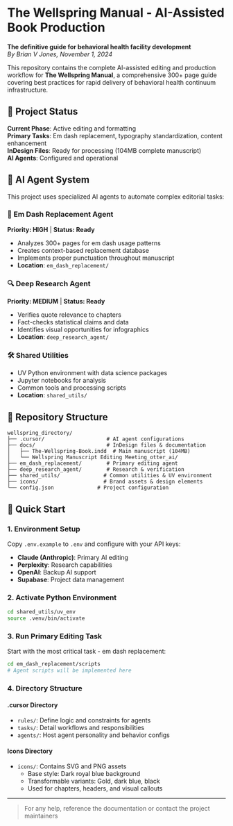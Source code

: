 # The Wellspring Manual - AI-Assisted Book Production

**The definitive guide for behavioral health facility development**  
*By Brian V Jones, November 1, 2024*

This repository contains the complete AI-assisted editing and production workflow for **The Wellspring Manual**, a comprehensive 300+ page guide covering best practices for rapid delivery of behavioral health continuum infrastructure.

## 🎯 Project Status

**Current Phase**: Active editing and formatting  
**Primary Tasks**: Em dash replacement, typography standardization, content enhancement  
**InDesign Files**: Ready for processing (104MB complete manuscript)  
**AI Agents**: Configured and operational

## 🤖 AI Agent System

This project uses specialized AI agents to automate complex editorial tasks:

### 📝 Em Dash Replacement Agent
**Priority: HIGH** | **Status: Ready**
- Analyzes 300+ pages for em dash usage patterns
- Creates context-based replacement database
- Implements proper punctuation throughout manuscript
- **Location**: `em_dash_replacement/`

### 🔍 Deep Research Agent  
**Priority: MEDIUM** | **Status: Ready**
- Verifies quote relevance to chapters
- Fact-checks statistical claims and data
- Identifies visual opportunities for infographics
- **Location**: `deep_research_agent/`

### 🛠️ Shared Utilities
- UV Python environment with data science packages
- Jupyter notebooks for analysis
- Common tools and processing scripts
- **Location**: `shared_utils/`

## 📂 Repository Structure

```
wellspring_directory/
├── .cursor/                    # AI agent configurations
├── docs/                       # InDesign files & documentation
│   ├── The-Wellspring-Book.indd  # Main manuscript (104MB)
│   └── Wellspring Manuscript Editing Meeting_otter_ai/
├── em_dash_replacement/        # Primary editing agent
├── deep_research_agent/        # Research & verification
├── shared_utils/              # Common utilities & UV environment
├── icons/                     # Brand assets & design elements
└── config.json              # Project configuration
```

## 🚀 Quick Start

### 1. Environment Setup
Copy `.env.example` to `.env` and configure with your API keys:
- **Claude (Anthropic)**: Primary AI editing
- **Perplexity**: Research capabilities  
- **OpenAI**: Backup AI support
- **Supabase**: Project data management

### 2. Activate Python Environment
```bash
cd shared_utils/uv_env
source .venv/bin/activate
```

### 3. Run Primary Editing Task
Start with the most critical task - em dash replacement:
```bash
cd em_dash_replacement/scripts
# Agent scripts will be implemented here
```

### 4. Directory Structure

#### .cursor Directory
- `rules/`: Define logic and constraints for agents
- `tasks/`: Detail workflows and responsibilities
- `agents/`: Host agent personality and behavior configs

#### Icons Directory
- `icons/`: Contains SVG and PNG assets
  - Base style: Dark royal blue background
  - Transformable variants: Gold, dark blue, black
  - Used for chapters, headers, and visual callouts

---

> For any help, reference the documentation or contact the project maintainers
